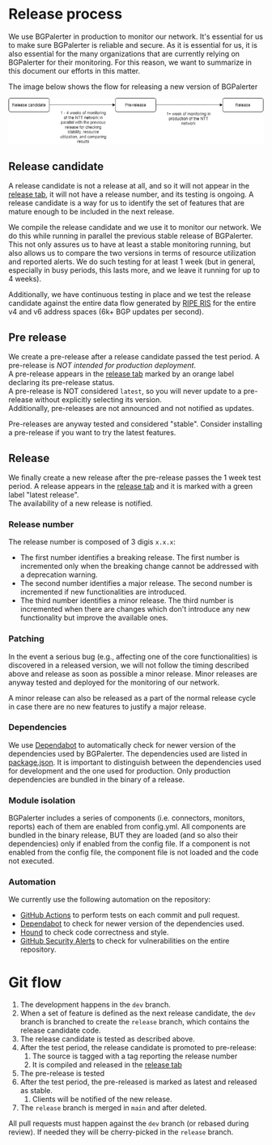 # Release process

We use BGPalerter in production to monitor our network.
It's essential for us to make sure BGPalerter is reliable and secure. As it is essential for us, it is also essential for the many organizations that are currently relying on BGPalerter for their monitoring.
For this reason, we want to summarize in this document our efforts in this matter.

The image below shows the flow for releasing a new version of BGPalerter

![BGPalerter](img/diagram_release.png)



## Release candidate
A release candidate is not a release at all, and so it will not appear in the [release tab](https://github.com/nttgin/BGPalerter/releases), it will not have a release number, and its testing is ongoing.
A release candidate is a way for us to identify the set of features that are mature enough to be included in the next release.

We compile the release candidate and we use it to monitor our network. We do this while running in parallel the previous stable release of BGPalerter.
This not only assures us to have at least a stable monitoring running, but also allows us to compare the two versions in terms of resource utilization and reported alerts.
We do such testing for at least 1 week (but in general, especially in busy periods, this lasts more, and we leave it running for up to 4 weeks). 
 
Additionally, we have continuous testing in place and we test the release candidate against the entire data flow generated by [RIPE RIS](https://ris.ripe.net) for the entire v4 and v6 address spaces (6k+ BGP updates per second).
 
## Pre release
We create a pre-release after a release candidate passed the test period. A pre-release is *NOT intended for production deployment*.  
A pre-release appears in the [release tab](https://github.com/nttgin/BGPalerter/releases) marked by an orange label declaring its pre-release status.    
A pre-release is NOT considered `latest`, so you will never update to a pre-release without explicitly selecting its version.  
Additionally, pre-releases are not announced and not notified as updates.

Pre-releases are anyway tested and considered "stable". Consider installing a pre-release if you want to try the latest features.

## Release
We finally create a new release after the pre-release passes the 1 week test period.
A release appears in the [release tab](https://github.com/nttgin/BGPalerter/releases) and it is marked with a green label "latest release".  
The availability of a new release is notified.

### Release number
The release number is composed of 3 digis `x.x.x`:

* The first number identifies a breaking release. The first number is incremented only when the breaking change cannot be addressed with a deprecation warning.
* The second number identifies a major release. The second number is incremented if new functionalities are introduced.
* The third number identifies a minor release. The third number is incremented when there are changes which don't introduce any new functionality but improve the available ones.

### Patching
In the event a serious bug (e.g., affecting one of the core functionalities) is discovered in a released version, we will not follow the timing described above and release as soon as possible a minor release.
Minor releases are anyway tested and deployed for the monitoring of our network.

A minor release can also be released as a part of the normal release cycle in case there are no new features to justify a major release. 

### Dependencies
We use [Dependabot](https://dependabot.com/) to automatically check for newer version of the dependencies used by BGPalerter.
The dependencies used are listed in [package.json](https://github.com/nttgin/BGPalerter/blob/dev/package.json). 
It is important to distinguish between the dependencies used for development and the one used for production. Only production dependencies are bundled in the binary of a release.

### Module isolation
BGPalerter includes a series of components (i.e. connectors, monitors, reports) each of them are enabled from config.yml.
All components are bundled in the binary release, BUT they are loaded (and so also their dependencies) only if enabled from the config file.
If a component is not enabled from the config file, the component file is not loaded and the code not executed.

### Automation

We currently use the following automation on the repository:

* [GitHub Actions](https://github.com/nttgin/BGPalerter/actions) to perform tests on each commit and pull request.
* [Dependabot](https://dependabot.com/) to check for newer version of the dependencies used.
* [Hound](https://houndci.com/) to check code correctness and style. 
* [GitHub Security Alerts](https://github.com/nttgin/BGPalerter/network/alerts) to check for vulnerabilities on the entire repository.


# Git flow

1) The development happens in the `dev` branch.
2) When a set of feature is defined as the next release candidate, the `dev` branch is branched to create the `release` branch, which contains the release candidate code.
3) The release candidate is tested as described above.
4) After the test period, the release candidate is promoted to pre-release:
    1) The source is tagged with a tag reporting the release number
    2) It is compiled and released in the [release tab](https://github.com/nttgin/BGPalerter/releases)
5) The pre-release is tested
6) After the test period, the pre-released is marked as latest and released as stable.
    1) Clients will be notified of the new release.
7) The `release` branch is merged in `main` and after deleted.

All pull requests must happen against the `dev` branch (or rebased during review). If needed they will be cherry-picked in the `release` branch.
